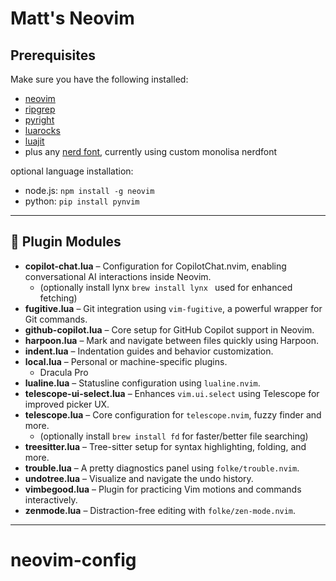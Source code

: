 # Matt's Neovim

## Prerequisites

Make sure you have the following installed:

- [neovim](https://neovim.io/)
- [ripgrep](https://github.com/BurntSushi/ripgrep)
- [pyright](https://github.com/microsoft/pyright)
- [luarocks](https://luarocks.org/)
- [luajit](https://luajit.org/luajit.html)
- plus any [nerd font](https://www.nerdfonts.com), currently using custom monolisa nerdfont

optional language installation: 
- node.js: `npm install -g neovim`
- python: `pip install pynvim`

---

## 🧩 Plugin Modules

- **copilot-chat.lua** – Configuration for CopilotChat.nvim, enabling conversational AI interactions inside Neovim.
  - (optionally install  lynx `brew install lynx ` used for enhanced fetching)
- **fugitive.lua** – Git integration using `vim-fugitive`, a powerful wrapper for Git commands.
- **github-copilot.lua** – Core setup for GitHub Copilot support in Neovim.
- **harpoon.lua** – Mark and navigate between files quickly using Harpoon.
- **indent.lua** – Indentation guides and behavior customization.
- **local.lua** – Personal or machine-specific plugins.
  - Dracula Pro
- **lualine.lua** – Statusline configuration using `lualine.nvim`.
- **telescope-ui-select.lua** – Enhances `vim.ui.select` using Telescope for improved picker UX.
- **telescope.lua** – Core configuration for `telescope.nvim`, fuzzy finder and more.
  - (optionally install `brew install fd` for faster/better file searching)
- **treesitter.lua** – Tree-sitter setup for syntax highlighting, folding, and more.
- **trouble.lua** – A pretty diagnostics panel using `folke/trouble.nvim`.
- **undotree.lua** – Visualize and navigate the undo history.
- **vimbegood.lua** – Plugin for practicing Vim motions and commands interactively.
- **zenmode.lua** – Distraction-free editing with `folke/zen-mode.nvim`.

---

# neovim-config
